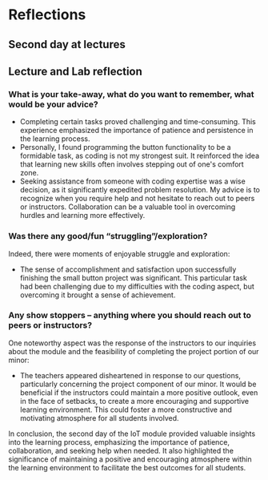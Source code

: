 # Reflections

## Second day at lectures

## Lecture and Lab reflection

### What is your take-away, what do you want to remember, what would be your advice?

  * Completing certain tasks proved challenging and time-consuming. This experience emphasized the importance of patience and persistence in the learning process.
  * Personally, I found programming the button functionality to be a formidable task, as coding is not my strongest suit. It reinforced the idea that learning new skills often involves stepping out of one's comfort zone.
  * Seeking assistance from someone with coding expertise was a wise decision, as it significantly expedited problem resolution. My advice is to recognize when you require help and not hesitate to reach out to peers or instructors. Collaboration can be a valuable tool in overcoming hurdles and learning more effectively.

### Was there any good/fun “struggling”/exploration?

Indeed, there were moments of enjoyable struggle and exploration:

  * The sense of accomplishment and satisfaction upon successfully finishing the small button project was significant. This particular task had been challenging due to my difficulties with the coding aspect, but overcoming it brought a sense of achievement.


### Any show stoppers – anything where you should reach out to peers or instructors?

One noteworthy aspect was the response of the instructors to our inquiries about the module and the feasibility of completing the project portion of our minor:

  * The teachers appeared disheartened in response to our questions, particularly concerning the project component of our minor. It would be beneficial if the instructors could maintain a more positive outlook, even in the face of setbacks, to create a more encouraging and supportive learning environment. This could foster a more constructive and motivating atmosphere for all students involved.

In conclusion, the second day of the IoT module provided valuable insights into the learning process, emphasizing the importance of patience, collaboration, and seeking help when needed. It also highlighted the significance of maintaining a positive and encouraging atmosphere within the learning environment to facilitate the best outcomes for all students.